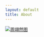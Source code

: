 ```yaml
---
layout: default
title: About
---
```

<div class="row">
    <div class="col-sm-6 col-md-3">
        <a href="#" class="thumbnail">
            <img src="https://th.bing.com/th/id/OIP.XWqHDCIdeuZ1dpR5-Kqj2wHaKu?w=189&h=274&c=7&r=0&o=5&dpr=1.5&pid=1.7"
                 alt="周翊然图">
        </a>
    </div>
    <div class="col-sm-6 col-md-3">
        <a href="#" class="thumbnail">
            <img src="https://th.bing.com/th/id/OIP.b2TQQNPfQ65rE4h0gBj87gHaNK?w=187&h=333&c=7&r=0&o=5&dpr=1.5&pid=1.7"
                 alt="">
        </a>
    </div>
    <div class="col-sm-6 col-md-3">
        <a href="#" class="thumbnail">
            <img src="https://th.bing.com/th/id/OIP.6tTi59TFQW1W4SUmS5o5eQHaLH?w=189&h=283&c=7&r=0&o=5&dpr=1.5&pid=1.7"
                 alt="">
        </a>
    </div>
    <div class="col-sm-6 col-md-3">
        <a href="#" class="thumbnail">
            <img src="https://th.bing.com/th/id/OIP.CZNetsk984zrUVTdJkTfbgHaNK?w=187&h=333&c=7&r=0&o=5&dpr=1.5&pid=1.7"
                 alt="">
        </a>
    </div>
</div>